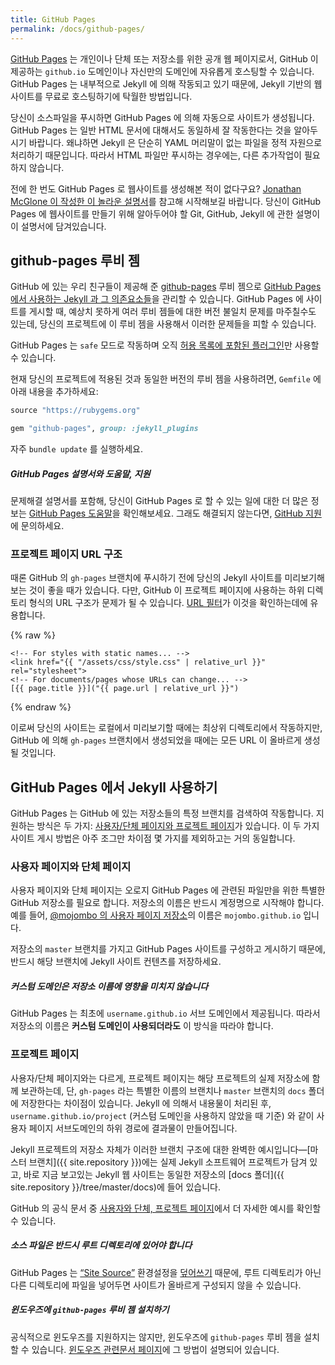 ```yaml
---
title: GitHub Pages
permalink: /docs/github-pages/
---
```


<!--
[GitHub Pages](https://pages.github.com) are public web pages for users,
organizations, and repositories, that are freely hosted on GitHub's `github.io`
domain or on a custom domain name of your choice. GitHub Pages are powered by
Jekyll behind the scenes, so they're a great way to host your Jekyll-powered
website for free.
-->
[GitHub Pages](http://pages.github.com) 는 개인이나 단체 또는 저장소를 위한 공개
웹 페이지로서, GitHub 이 제공하는 `github.io` 도메인이나 자신만의 도메인에
자유롭게 호스팅할 수 있습니다. GitHub Pages 는 내부적으로 Jekyll 에 의해
작동되고 있기 때문에, Jekyll 기반의 웹사이트를 무료로 호스팅하기에 탁월한 방법입니다.

<!--
Your site is automatically generated by GitHub Pages when you push your source
files. Note that GitHub Pages works equally well for regular HTML content,
simply because Jekyll treats files without YAML front matter as static assets.
So if you only need to push generated HTML, you're good to go without any
further setup.
-->
당신이 소스파일을 푸시하면 GitHub Pages 에 의해 자동으로 사이트가 생성됩니다.
GitHub Pages 는 일반 HTML 문서에 대해서도 동일하세 잘 작동한다는 것을 알아두시기
바랍니다. 왜냐하면 Jekyll 은 단순히 YAML 머리말이 없는 파일을 정적 자원으로
처리하기 때문입니다. 따라서 HTML 파일만 푸시하는 경우에는, 다른 추가작업이
필요하지 않습니다.

<!--
Never built a website with GitHub Pages before? [See this marvelous guide by
Jonathan McGlone](http://jmcglone.com/guides/github-pages/) to get you up and
running. This guide will teach you what you need to know about Git, GitHub, and
Jekyll to create your very own website on GitHub Pages.
-->
전에 한 번도 GitHub Pages 로 웹사이트를 생성해본 적이 없다구요? [Jonathan
McGlone 이 작성한 이 놀라운 설명서](http://jmcglone.com/guides/github-pages/)를
참고해 시작해보길 바랍니다. 당신이 GitHub Pages 에 웹사이트를 만들기 위해
알아두어야 할 Git, GitHub, Jekyll 에 관한 설명이 이 설명서에 담겨있습니다.

<!--
##  The github-pages gem
-->
## github-pages 루비 젬

<!--
Our friends at GitHub have provided the
[github-pages](https://github.com/github/pages-gem) gem which is used to manage
[Jekyll and its dependencies on GitHub Pages](https://pages.github.com/versions/).
Using it in your projects means that when you deploy your site to GitHub Pages,
you will not be caught by unexpected differences between various versions of the
gems.
-->
GitHub 에 있는 우리 친구들이 제공해 준
[github-pages](https://github.com/github/pages-gem)
루비 젬으로 [GitHub Pages 에서 사용하는 Jekyll 과 그 의존요소들](https://pages.github.com/versions/)을 관리할 수
있습니다. GitHub Pages 에 사이트를 게시할 때, 예상치 못하게 여러 루비 젬들에
대한 버전 불일치 문제를 마주칠수도 있는데, 당신의 프로젝트에 이 루비 젬을
사용해서 이러한 문제들을 피할 수 있습니다.

<!--
Note that GitHub Pages runs in `safe` mode and only allows [a set of whitelisted
plugins](https://help.github.com/articles/configuring-jekyll-plugins/#default-plugins).
-->
GitHub Pages 는 `safe` 모드로 작동하며 오직 [허용 목록에 포함된
플러그인](https://help.github.com/articles/configuring-jekyll-plugins/#default-plugins)만 사용할 수 있습니다.

<!--
To use the currently-deployed version of the gem in your project, add the
following to your `Gemfile`:
-->
현재 당신의 프로젝트에 적용된 것과 동일한 버전의 루비 젬을 사용하려면,
`Gemfile` 에 아래 내용을 추가하세요:

```ruby
source "https://rubygems.org"

gem "github-pages", group: :jekyll_plugins
```

<!--
Be sure to run `bundle update` often.
-->
자주 `bundle update` 를 실행하세요.

<div class="note">
<!--
  <h5>GitHub Pages Documentation, Help, and Support</h5>
  <p>
    For more information about what you can do with GitHub Pages, as well as for
    troubleshooting guides, you should check out
    <a href="https://help.github.com/categories/github-pages-basics/">GitHub’s Pages Help section</a>.
    If all else fails, you should contact <a href="https://github.com/contact">GitHub Support</a>.
  </p>
-->
  <h5>GitHub Pages 설명서와 도움말, 지원</h5>
  <p>
    문제해결 설명서를 포함해, 당신이 GitHub Pages 로 할 수 있는 일에 대한 더 많은 정보는 <a href="https://help.github.com/categories/github-pages-basics/">GitHub Pages 도움말</a>을 확인해보세요.
    그래도 해결되지 않는다면, <a href="https://github.com/contact">GitHub 지원</a>에 문의하세요.
  </p>
</div>

<!--
### Project Page URL Structure
-->
### 프로젝트 페이지 URL 구조

<!--
Sometimes it's nice to preview your Jekyll site before you push your `gh-pages`
branch to GitHub. However, the subdirectory-like URL structure GitHub uses for
Project Pages complicates the proper resolution of URLs. In order to assure your
site builds properly, use the handy [URL filters](../templates/#filters):
-->
때론 GitHub 의 `gh-pages` 브랜치에 푸시하기 전에 당신의 Jekyll 사이트를
미리보기해보는 것이 좋을 때가 있습니다. 다만, GitHub 이 프로젝트 페이지에
사용하는 하위 디렉토리 형식의 URL 구조가 문제가 될 수 있습니다. [URL
필터](../templates/#filters)가 이것을 확인하는데에 유용합니다.

{% raw %}
```liquid
<!-- For styles with static names... -->
<link href="{{ "/assets/css/style.css" | relative_url }}" rel="stylesheet">
<!-- For documents/pages whose URLs can change... -->
[{{ page.title }}]("{{ page.url | relative_url }}")
```
{% endraw %}

<!--
This way you can preview your site locally from the site root on localhost,
but when GitHub generates your pages from the `gh-pages` branch all the URLs
will resolve properly.
-->
이로써 당신의 사이트는 로컬에서 미리보기할 때에는 최상위 디렉토리에서
작동하지만, GitHub 에 의해 `gh-pages` 브랜치에서 생성되었을 때에는 모든 URL 이
올바르게 생성될 것입니다.

<!--
## Deploying Jekyll to GitHub Pages
-->
## GitHub Pages 에서 Jekyll 사용하기

<!--
GitHub Pages work by looking at certain branches of repositories on GitHub.
There are two basic types available: [user/organization and project pages](https://help.github.com/articles/user-organization-and-project-pages/).
The way to deploy these two types of sites are nearly identical, except for a
few minor details.
-->
GitHub Pages 는 GitHub 에 있는 저장소들의 특정 브랜치를 검색하여 작동합니다.
지원하는 방식은 두 가지: [사용자/단체 페이지와 프로젝트 페이지](https://help.github.com/articles/user-organization-and-project-pages/)가 있습니다.
이 두 가지 사이트 게시 방법은 아주 조그만 차이점 몇 가지를 제외하고는 거의
동일합니다.

<!--
### User and Organization Pages
-->
### 사용자 페이지와 단체 페이지

<!--
User and organization pages live in a special GitHub repository dedicated to
only the GitHub Pages files. This repository must be named after the account
name. For example, [@mojombo’s user page repository](https://github.com/mojombo/mojombo.github.io) has the name
`mojombo.github.io`.
-->
사용자 페이지와 단체 페이지는 오로지 GitHub Pages 에 관련된 파일만을 위한 특별한
GitHub 저장소를 필요로 합니다. 저장소의 이름은 반드시 계정명으로 시작해야
합니다. 예를 들어, [@mojombo 의 사용자 페이지 저장소](https://github.com/mojombo/mojombo.github.io)의 이름은
`mojombo.github.io` 입니다.

<!--
Content from the `master` branch of your repository will be used to build and
publish the GitHub Pages site, so make sure your Jekyll site is stored there.
-->
저장소의 `master` 브랜치를 가지고 GitHub Pages 사이트를 구성하고 게시하기
때문에, 반드시 해당 브랜치에 Jekyll 사이트 컨텐츠를 저장하세요.

<div class="note info">
<!--
  <h5>Custom domains do not affect repository names</h5>
  <p>
    GitHub Pages are initially configured to live under the
    <code>username.github.io</code> subdomain, which is why repositories must
    be named this way <strong>even if a custom domain is being used</strong>.
  </p>
-->
  <h5>커스텀 도메인은 저장소 이름에 영향을 미치지 않습니다</h5>
  <p>
    GitHub Pages 는 최초에 <code>username.github.io</code> 서브 도메인에서
    제공됩니다. 따라서 저장소의 이름은 <strong>커스텀 도메인이
    사용되더라도</strong> 이 방식을 따라야 합니다.
  </p>
</div>

<!--
### Project Pages
-->
### 프로젝트 페이지

<!--
Unlike user and organization Pages, Project Pages are kept in the same
repository as the project they are for, except that the website content is
stored in a specially named `gh-pages` branch or in a `docs` folder on the
`master` branch. The content will be rendered using Jekyll, and the output
will become available under a subpath of your user pages subdomain, such as
`username.github.io/project` (unless a custom domain is specified).
-->
사용자/단체 페이지와는 다르게, 프로젝트 페이지는 해당 프로젝트의 실제 저장소에
함께 보관하는데, 단, `gh-pages` 라는 특별한 이름의 브랜치나 `master` 브랜치의
`docs` 폴더에 저장한다는 차이점이 있습니다. Jekyll 에 의해서 내용물이 처리된 후,
`username.github.io/project` (커스텀 도메인을 사용하지 않았을 때 기준)
와 같이 사용자 페이지 서브도메인의 하위 경로에 결과물이 만들어집니다.


<!--
The Jekyll project repository itself is a perfect example of this branch
structure—the [master branch]({{ site.repository }}) contains the
actual software project for Jekyll, and the Jekyll website that you’re
looking at right now is contained in the [docs
folder]({{ site.repository }}/tree/master/docs) of the same repository.
-->
Jekyll 프로젝트의 저장소 자체가 이러한 브랜치 구조에 대한 완벽한
예시입니다—[마스터 브랜치]({{ site.repository }})에는 실제 Jekyll
소프트웨어 프로젝트가 담겨 있고, 바로 지금 보고있는 Jekyll 웹 사이트는
동일한 저장소의 [docs 폴더]({{ site.repository }}/tree/master/docs)에 들어
있습니다.

<!--
Please refer to GitHub official documentation on
[user, organization and project pages](https://help.github.com/articles/user-organization-and-project-pages/)
to see more detailed examples.
-->
GitHub 의 공식 문서 중 [사용자와 단체, 프로젝트
페이지](https://help.github.com/articles/user-organization-and-project-pages/)에서
더 자세한 예시를 확인할 수 있습니다.

<div class="note warning">
<!--
  <h5>Source files must be in the root directory</h5>
  <p>
    GitHub Pages <a href="https://help.github.com/articles/troubleshooting-github-pages-build-failures#source-setting">overrides</a>
    the <a href="/docs/configuration/#global-configuration">“Site Source”</a>
    configuration value, so if you locate your files anywhere other than the
    root directory, your site may not build correctly.
  </p>
-->
  <h5>소스 파일은 반드시 루트 디렉토리에 있어야 합니다</h5>
  <p>
    GitHub Pages 는 <a href="/docs/configuration/#global-configuration">“Site Source”</a> 환경설정을
    <a href="https://help.github.com/articles/troubleshooting-github-pages-build-failures#source-setting">덮어쓰기</a>
    때문에, 루트 디렉토리가 아닌 다른 디렉토리에 파일을 넣어두면 사이트가
    올바르게 구성되지 않을 수 있습니다.
  </p>
</div>

<div class="note info">
<!--
  <h5>Installing the <code>github-pages</code> gem on Windows</h5>

  <p>
    While Windows is not officially supported, it is possible
    to install the <code>github-pages</code> gem on Windows.
    Special instructions can be found on our
    <a href="../windows/#installation">Windows-specific docs page</a>.
  </p>
-->
  <h5>윈도우즈에 <code>github-pages</code> 루비 젬 설치하기</h5>

  <p>
    공식적으로 윈도우즈를 지원하지는 않지만, 윈도우즈에
    <code>github-pages</code> 루비 젬을 설치할 수 있습니다.
    <a href="../windows/#installation">윈도우즈 관련문서 페이지</a>에
    그 방법이 설명되어 있습니다.
  </p>
</div>
